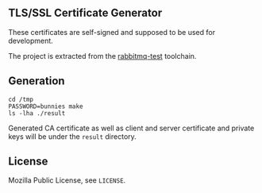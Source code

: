 ## TLS/SSL Certificate Generator

These certificates are self-signed and supposed to be used for development.

The project is extracted from the [rabbitmq-test](http://hg.rabbitmq.com/rabbitmq-test/file/4bb389276318/certs) toolchain.

## Generation

    cd /tmp
    PASSWORD=bunnies make
    ls -lha ./result

Generated CA certificate as well as client and server certificate and private keys will be
under the `result` directory.


## License

Mozilla Public License, see `LICENSE`.
